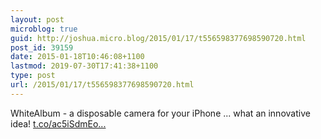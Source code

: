 ```yaml
---
layout: post
microblog: true
guid: http://joshua.micro.blog/2015/01/17/t556598377698590720.html
post_id: 39159
date: 2015-01-18T10:46:08+1100
lastmod: 2019-07-30T17:41:38+1100
type: post
url: /2015/01/17/t556598377698590720.html
---
```

WhiteAlbum - a disposable camera for your iPhone ... what an innovative idea! [t.co/ac5iSdmEo...](http://t.co/ac5iSdmEoO)
